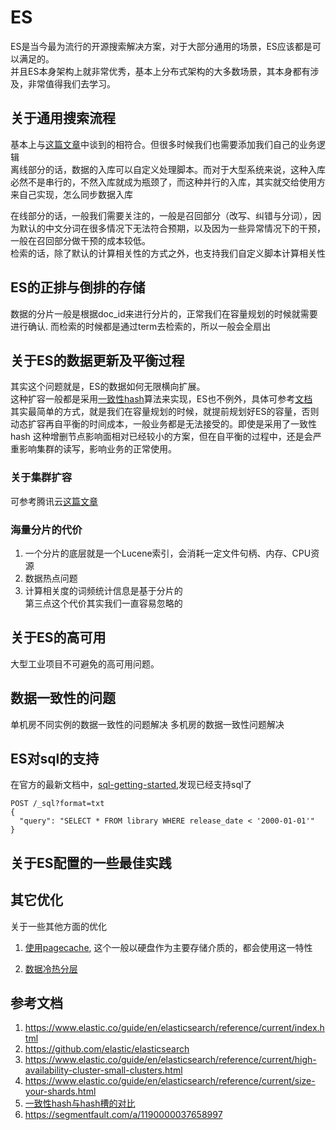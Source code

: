 # ES
ES是当今最为流行的开源搜索解决方案，对于大部分通用的场景，ES应该都是可以满足的。  
并且ES本身架构上就非常优秀，基本上分布式架构的大多数场景，其本身都有涉及，非常值得我们去学习。

## 关于通用搜索流程
基本上与[这篇文章](http://www.kequeen.work/search/principle.html)中谈到的相符合。但很多时候我们也需要添加我们自己的业务逻辑  
离线部分的话，数据的入库可以自定义处理脚本。而对于大型系统来说，这种入库必然不是串行的，不然入库就成为瓶颈了，而这种并行的入库，其实就交给使用方来自己实现，怎么同步数据入库

在线部分的话，一般我们需要关注的，一般是召回部分（改写、纠错与分词），因为默认的中文分词在很多情况下无法符合预期，以及因为一些异常情况下的干预，一般在召回部分做干预的成本较低。  
检索的话，除了默认的计算相关性的方式之外，也支持我们自定义脚本计算相关性

## ES的正排与倒排的存储
数据的分片一般是根据doc_id来进行分片的，正常我们在容量规划的时候就需要进行确认.
而检索的时候都是通过term去检索的，所以一般会全扇出

## 关于ES的数据更新及平衡过程
其实这个问题就是，ES的数据如何无限横向扩展。  
这种扩容一般都是采用[一致性hash](https://zh.wikipedia.org/wiki/%E4%B8%80%E8%87%B4%E5%93%88%E5%B8%8C)算法来实现，ES也不例外，具体可参考[文档](https://www.elastic.co/guide/en/elasticsearch/reference/8.4/indices-split-index.html)  
其实最简单的方式，就是我们在容量规划的时候，就提前规划好ES的容量，否则动态扩容再自平衡的时间成本，一般业务都是无法接受的。即使是采用了一致性 hash 这种增删节点影响面相对已经较小的方案，但在自平衡的过程中，还是会严重影响集群的读写，影响业务的正常使用。

### 关于集群扩容
可参考腾讯云[这篇文章](https://cloud.tencent.com/document/product/845/43615)


### 海量分片的代价
1. 一个分片的底层就是一个Lucene索引，会消耗一定文件句柄、内存、CPU资源
2. 数据热点问题
3. 计算相关度的词频统计信息是基于分片的  
第三点这个代价其实我们一直容易忽略的


## 关于ES的高可用
大型工业项目不可避免的高可用问题。


## 数据一致性的问题
单机房不同实例的数据一致性的问题解决
多机房的数据一致性问题解决


## ES对sql的支持
在官方的最新文档中，[sql-getting-started](https://www.elastic.co/guide/en/elasticsearch/reference/current/sql-getting-started.html),发现已经支持sql了

```
POST /_sql?format=txt
{
  "query": "SELECT * FROM library WHERE release_date < '2000-01-01'"
}
```

## 关于ES配置的一些最佳实践



## 其它优化
关于一些其他方面的优化
 1. [使用pagecache](https://www.elastic.co/guide/en/elasticsearch/reference/current/preload-data-to-file-system-cache.html), 这个一般以硬盘作为主要存储介质的，都会使用这一特性

 2. [数据冷热分层](https://www.elastic.co/guide/en/elasticsearch/reference/current/data-tiers.html#warm-tier)



## 参考文档
1. <https://www.elastic.co/guide/en/elasticsearch/reference/current/index.html>
2. <https://github.com/elastic/elasticsearch>
3. <https://www.elastic.co/guide/en/elasticsearch/reference/current/high-availability-cluster-small-clusters.html>
4. <https://www.elastic.co/guide/en/elasticsearch/reference/current/size-your-shards.html>
5. [一致性hash与hash槽的对比](https://www.jianshu.com/p/4163916a2a8a)
6. <https://segmentfault.com/a/1190000037658997>